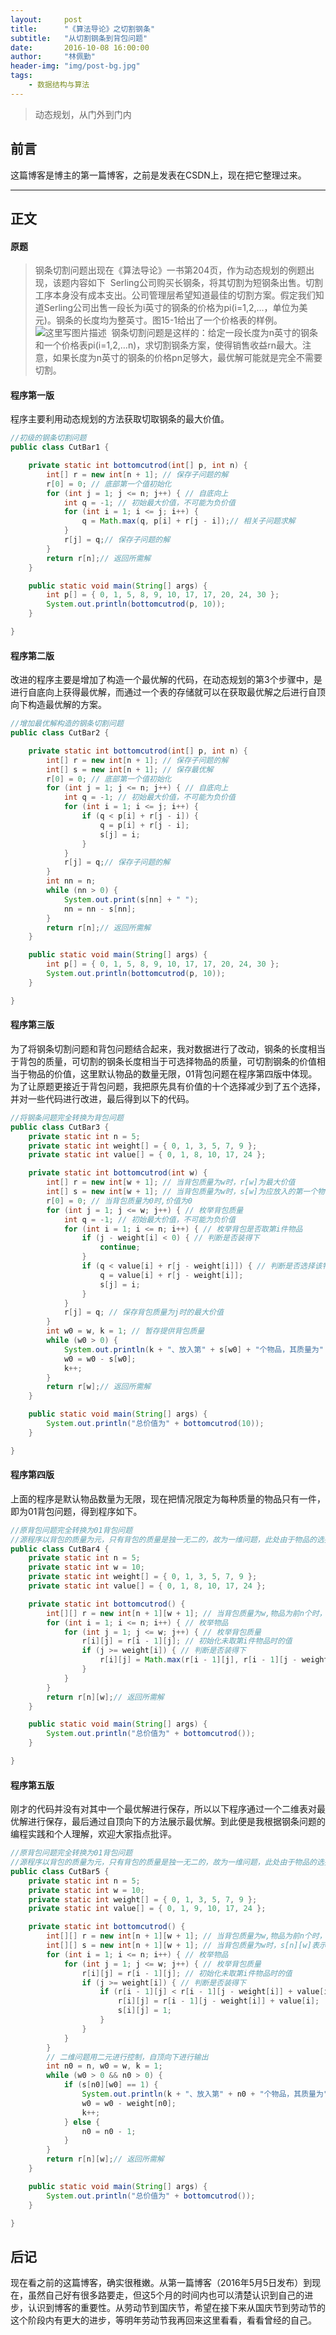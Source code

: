 ```yaml
---
layout:     post
title:      "《算法导论》之切割钢条"
subtitle:   "从切割钢条到背包问题"
date:       2016-10-08 16:00:00
author:     "林佩勤"
header-img: "img/post-bg.jpg"
tags:
    - 数据结构与算法
---
```


> 动态规划，从门外到门内


## 前言

这篇博客是博主的第一篇博客，之前是发表在CSDN上，现在把它整理过来。

---

## 正文

#### 原题

> 钢条切割问题出现在《算法导论》一书第204页，作为动态规划的例题出现，该题内容如下 
> Serling公司购买长钢条，将其切割为短钢条出售。切割工序本身没有成本支出。公司管理层希望知道最佳的切割方案。假定我们知道Serling公司出售一段长为i英寸的钢条的价格为pi(i=1,2,…，单位为美元)。钢条的长度均为整英寸。图15-1给出了一个价格表的样例。 
> ![这里写图片描述](http://images.cnitblog.com/blog2015/697266/201503/162025012825029.png) 
> 钢条切割问题是这样的：给定一段长度为n英寸的钢条和一个价格表pi(i=1,2,…n)，求切割钢条方案，使得销售收益rn最大。注意，如果长度为n英寸的钢条的价格pn足够大，最优解可能就是完全不需要切割。

#### 程序第一版

程序主要利用动态规划的方法获取切取钢条的最大价值。

```java
//初级的钢条切割问题
public class CutBar1 {

    private static int bottomcutrod(int[] p, int n) {
        int[] r = new int[n + 1]; // 保存子问题的解
        r[0] = 0; // 底部第一个值初始化
        for (int j = 1; j <= n; j++) { // 自底向上
            int q = -1; // 初始最大价值，不可能为负价值
            for (int i = 1; i <= j; i++) {
                q = Math.max(q, p[i] + r[j - i]);// 相关子问题求解
            }
            r[j] = q;// 保存子问题的解
        }
        return r[n];// 返回所需解
    }

    public static void main(String[] args) {
        int p[] = { 0, 1, 5, 8, 9, 10, 17, 17, 20, 24, 30 };
        System.out.println(bottomcutrod(p, 10));
    }

}
```

#### 程序第二版

改进的程序主要是增加了构造一个最优解的代码，在动态规划的第3个步骤中，是进行自底向上获得最优解，而通过一个表的存储就可以在获取最优解之后进行自顶向下构造最优解的方案。

```java
//增加最优解构造的钢条切割问题
public class CutBar2 {

    private static int bottomcutrod(int[] p, int n) {
        int[] r = new int[n + 1]; // 保存子问题的解
        int[] s = new int[n + 1]; // 保存最优解
        r[0] = 0; // 底部第一个值初始化
        for (int j = 1; j <= n; j++) { // 自底向上
            int q = -1; // 初始最大价值，不可能为负价值
            for (int i = 1; i <= j; i++) {
                if (q < p[i] + r[j - i]) {
                    q = p[i] + r[j - i];
                    s[j] = i;
                }
            }
            r[j] = q;// 保存子问题的解
        }
        int nn = n;
        while (nn > 0) {
            System.out.print(s[nn] + " ");
            nn = nn - s[nn];
        }
        return r[n];// 返回所需解
    }

    public static void main(String[] args) {
        int p[] = { 0, 1, 5, 8, 9, 10, 17, 17, 20, 24, 30 };
        System.out.println(bottomcutrod(p, 10));
    }

}
```

#### 程序第三版

为了将钢条切割问题和背包问题结合起来，我对数据进行了改动，钢条的长度相当于背包的质量，可切割的钢条长度相当于可选择物品的质量，可切割钢条的价值相当于物品的价值，这里默认物品的数量无限，01背包问题在程序第四版中体现。为了让原题更接近于背包问题，我把原先具有价值的十个选择减少到了五个选择，并对一些代码进行改进，最后得到以下的代码。

```java
//将钢条问题完全转换为背包问题
public class CutBar3 {
    private static int n = 5;
    private static int weight[] = { 0, 1, 3, 5, 7, 9 };
    private static int value[] = { 0, 1, 8, 10, 17, 24 };

    private static int bottomcutrod(int w) {
        int[] r = new int[w + 1]; // 当背包质量为w时，r[w]为最大价值
        int[] s = new int[w + 1]; // 当背包质量为w时，s[w]为应放入的第一个物体
        r[0] = 0; // 当背包质量为0时,价值为0
        for (int j = 1; j <= w; j++) { // 枚举背包质量
            int q = -1; // 初始最大价值，不可能为负价值
            for (int i = 1; i <= n; i++) { // 枚举背包是否取第i件物品
                if (j - weight[i] < 0) { // 判断是否装得下
                    continue;
                }
                if (q < value[i] + r[j - weight[i]]) { // 判断是否选择该物品
                    q = value[i] + r[j - weight[i]];
                    s[j] = i;
                }
            }
            r[j] = q; // 保存背包质量为j时的最大价值
        }
        int w0 = w, k = 1; // 暂存提供背包质量
        while (w0 > 0) {
            System.out.println(k + "、放入第" + s[w0] + "个物品，其质量为" + weight[s[w0]] + "，价值为" + value[s[w0]] + "。");
            w0 = w0 - s[w0];
            k++;
        }
        return r[w];// 返回所需解
    }

    public static void main(String[] args) {
        System.out.println("总价值为" + bottomcutrod(10));
    }

}
```

#### 程序第四版

上面的程序是默认物品数量为无限，现在把情况限定为每种质量的物品只有一件，即为01背包问题，得到程序如下。

```java
//原背包问题完全转换为01背包问题
//源程序以背包的质量为元，只有背包的质量是独一无二的，故为一维问题，此处由于物品的选择和背包的质量一样，是独一无二的，所以有两个变量，是二维问题
public class CutBar4 {
    private static int n = 5;
    private static int w = 10;
    private static int weight[] = { 0, 1, 3, 5, 7, 9 };
    private static int value[] = { 0, 1, 8, 10, 17, 24 };

    private static int bottomcutrod() {
        int[][] r = new int[n + 1][w + 1]; // 当背包质量为w,物品为前n个时，r[n][w]为最大价值
        for (int i = 1; i <= n; i++) { // 枚举物品
            for (int j = 1; j <= w; j++) { // 枚举背包质量
                r[i][j] = r[i - 1][j]; // 初始化未取第i件物品时的值
                if (j >= weight[i]) { // 判断是否装得下
                    r[i][j] = Math.max(r[i - 1][j], r[i - 1][j - weight[i]] + value[i]);
                }
            }
        }
        return r[n][w];// 返回所需解
    }

    public static void main(String[] args) {
        System.out.println("总价值为" + bottomcutrod());
    }

}
```

#### 程序第五版

刚才的代码并没有对其中一个最优解进行保存，所以以下程序通过一个二维表对最优解进行保存，最后通过自顶向下的方法展示最优解。到此便是我根据钢条问题的编程实践和个人理解，欢迎大家指点批评。

```java
//原背包问题完全转换为01背包问题
//源程序以背包的质量为元，只有背包的质量是独一无二的，故为一维问题，此处由于物品的选择和背包的质量一样，是独一无二的，所以有两个变量，是二维问题
public class CutBar5 {
    private static int n = 5;
    private static int w = 10;
    private static int weight[] = { 0, 1, 3, 5, 7, 9 };
    private static int value[] = { 0, 1, 9, 10, 17, 24 };

    private static int bottomcutrod() {
        int[][] r = new int[n + 1][w + 1]; // 当背包质量为w,物品为前n个时，r[n][w]为最大价值
        int[][] s = new int[n + 1][w + 1]; // 当背包质量为w时，s[n][w]表示是否取第i个物品
        for (int i = 1; i <= n; i++) { // 枚举物品
            for (int j = 1; j <= w; j++) { // 枚举背包质量
                r[i][j] = r[i - 1][j]; // 初始化未取第i件物品时的值
                if (j >= weight[i]) { // 判断是否装得下
                    if (r[i - 1][j] < r[i - 1][j - weight[i]] + value[i]) { // 判断取不取这件物品
                        r[i][j] = r[i - 1][j - weight[i]] + value[i];
                        s[i][j] = 1;
                    }
                }
            }
        }
        // 二维问题用二元进行控制，自顶向下进行输出
        int n0 = n, w0 = w, k = 1;
        while (w0 > 0 && n0 > 0) {
            if (s[n0][w0] == 1) {
                System.out.println(k + "、放入第" + n0 + "个物品，其质量为" + weight[n0] + "，价值为" + value[n0] + "。");
                w0 = w0 - weight[n0];
                k++;
            } else {
                n0 = n0 - 1;
            }
        }
        return r[n][w];// 返回所需解
    }

    public static void main(String[] args) {
        System.out.println("总价值为" + bottomcutrod());
    }

}
```

## 后记

现在看之前的这篇博客，确实很稚嫩。从第一篇博客（2016年5月5日发布）到现在，虽然自己好有很多路要走，但这5个月的时间内也可以清楚认识到自己的进步，认识到博客的重要性。从劳动节到国庆节，希望在接下来从国庆节到劳动节的这个阶段内有更大的进步，等明年劳动节我再回来这里看看，看看曾经的自己。